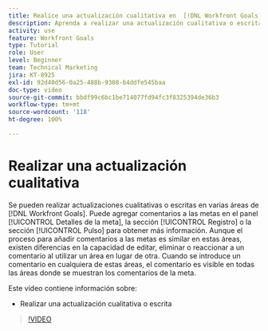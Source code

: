 ```yaml
---
title: Realice una actualización cualitativa en  [!DNL Workfront Goals]
description: Aprenda a realizar una actualización cualitativa o escrita en [!DNL Goals].
activity: use
feature: Workfront Goals
type: Tutorial
role: User
level: Beginner
team: Technical Marketing
jira: KT-8925
exl-id: 92d40d56-0a25-488b-9308-64ddfe545baa
doc-type: video
source-git-commit: bbdf99c6bc1be714077fd94fc3f8325394de36b3
workflow-type: tm+mt
source-wordcount: '118'
ht-degree: 100%

---
```


# Realizar una actualización cualitativa

Se pueden realizar actualizaciones cualitativas o escritas en varias áreas de [!DNL Workfront Goals]. Puede agregar comentarios a las metas en el panel [!UICONTROL Detalles de la meta], la sección [!UICONTROL Registro] o la sección [!UICONTROL Pulso] para obtener más información. Aunque el proceso para añadir comentarios a las metas es similar en estas áreas, existen diferencias en la capacidad de editar, eliminar o reaccionar a un comentario al utilizar un área en lugar de otra. Cuando se introduce un comentario en cualquiera de estas áreas, el comentario es visible en todas las áreas donde se muestran los comentarios de la meta.

Este vídeo contiene información sobre:

* Realizar una actualización cualitativa o escrita

>[!VIDEO](https://video.tv.adobe.com/v/3415947/?quality=12&learn=on&enablevpops=1&captions=spa)

